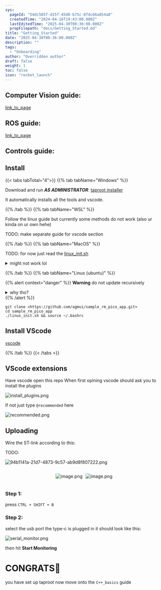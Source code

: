 ```yaml
---
sys:
  pageId: "54dc585f-d15f-45d0-b75c-8fdc66a854a8"
  createdTime: "2024-04-16T19:43:00.000Z"
  lastEditedTime: "2025-04-30T00:36:00.000Z"
  propFilepath: "docs/Getting_Started.md"
title: "Getting_Started"
date: "2025-04-30T00:36:00.000Z"
description: ""
tags:
  - "Onboarding"
author: "Overridden author"
draft: false
weight: 1
toc: false
icon: "rocket_launch"
---
```


## Computer Vision guide:

[link_to_page](86d45bc0-388b-4d26-8848-44f255f73d0e)

## ROS guide:

[link_to_page](3c76c1de-ec8f-46d6-8b0a-294005edc2d5)

## Controls guide:

## Install

{{< tabs tabTotal="4">}}
{{% tab tabName="Windows" %}}

Download and run _**AS ADMINISTRATOR**_: [taproot installer](https://github.com/Thornbots/TeachingFreshies/releases/tag/1.0)

It automatically installs all the tools and vscode.

{{% /tab %}}
{{% tab tabName="WSL" %}}

Follow the linux guide but currently some methods do not work (also ur kinda on ur own hehe)

TODO: make separate guide for vscode section

{{% /tab %}}
{{% tab tabName="MacOS" %}}

TODO: for now just read the [linux_init.sh](https://github.com/agmui/sample_rm_pico_app/blob/main/linux_init.sh)

<details>
<summary>might not work lol</summary>

`brew install libusb pkg-config`

Next install: [vscode](https://code.visualstudio.com/Download)

</details>

{{% /tab %}}
{{% tab tabName="Linux (ubuntu)" %}}

{{% alert context="danger" %}}
**Warning** do not update recursively
<details>
<summary>why tho?</summary>
There are some submodules that may go on for a while (like tinyusb) and I highly
recommend you don't need to get them.
If you want to see what submodules I update just look in `linux_init.sh`
</details>
{{% /alert %}}

```shell
git clone <https://github.com/agmui/sample_rm_pico_app.git>
cd sample_rm_pico_app
./linux_init.sh && source ~/.bashrc
```

## Install VScode

[vscode](https://code.visualstudio.com/Download)

{{% /tab %}}
{{< /tabs >}}

## VScode extensions

Have vscode open this repo
When first opining vscode should ask you to install the plugins

![install_plugins.png](https://prod-files-secure.s3.us-west-2.amazonaws.com/d518164a-d88e-44d1-a4ee-3adb3bd8bce0/89bd30f0-1825-4e77-867b-0a41ce370880/install_plugins.png?X-Amz-Algorithm=AWS4-HMAC-SHA256&X-Amz-Content-Sha256=UNSIGNED-PAYLOAD&X-Amz-Credential=ASIAZI2LB466YRYLHANM%2F20250810%2Fus-west-2%2Fs3%2Faws4_request&X-Amz-Date=20250810T170724Z&X-Amz-Expires=3600&X-Amz-Security-Token=IQoJb3JpZ2luX2VjEKH%2F%2F%2F%2F%2F%2F%2F%2F%2F%2FwEaCXVzLXdlc3QtMiJHMEUCIEI%2FV8ft6jpSSC3m9tkKuMXP8Y7tx%2Bvx6hEF7VhjQ0C7AiEAg5RO7dU6CcLtAw%2BGZjzELUGOOGT9B0Oe6iVEQhdgEtoqiAQI2v%2F%2F%2F%2F%2F%2F%2F%2F%2F%2FARAAGgw2Mzc0MjMxODM4MDUiDHWQGzqqBY5%2FgKb%2BiSrcA6ih6wyDZNj%2FK1mmZPUn46IQQHWHCv5dG1KdkE2YNFZ908VW5SeydzoyLwGjek%2F9AoID8D23XC6NkleycLWMHCL%2BeGX9l1Lf3fCubMueLLu%2B6ZENfwK54AYOyCkkg6XjNguIM2%2FvfQm5yGPML9cKi3qqFrURagXq4NlmQbq3iDsppN%2BxeS52e6frqAylVjaaOE9xIaHpLJ9WKZaSemwgqtDMt%2FGIzTRpfwaP80BllKsTzGwfT37CiMXIr9LZLJkd0IT8UklTUqvd%2FmtVnr9fVIWszJlk1f9hUF%2Fvhak5OyAEUqBBzvz7JY1CyygfVfzFvIuLeYDeimIHiRrTp4S7Q4j4j%2FdDkCuYDE6Y%2BpPKz2iOFzPBnX6BZ%2BuyiWPu%2BYJEsp6G%2F2Fm12WL5xK4JcvE2f3V52mrnhUDbVJB0HJwhpfgYrRcrrdmjlSiD%2BvMr54ZWBPSZTLQ0vGQM1y0rSE5ORBdTSsspLY4zW%2FZJctddMF9ZowR264sWROkp2ynl1tKcU%2FU5Wdsqf1UmnQchRLAoOr4vOJsXPdvzurW6U477FMCNcWxgVej65zzjfgv5vj9cuqbpvYG5yLEGn%2BFNw0uyo48TtlI7fW1CZI7ToW5I2bj%2FFB69ug71OKaWr6hMKqW48QGOqUBhygKlats%2F8MQDLbVD3MfLXedNzks9A9iiomR0OenshlKZhBpSVrYNg7M0HylC7NEZi1QNJbViWzSADapEsYMfCHqqk9CnT%2B8SWmgZWInY9D5kC4x7465rOc6WsBcBVo%2BwtJjtEowSV9HMckPPb1g1b9uif0xgxIxbxeUEE%2FdlKq0D8OjKRTcH6fes0M836aFf8DjrdnTXhPcRW0%2BgI0Izj1pQspN&X-Amz-Signature=c2a89c6fbbe039dad9f5c4dfcc6c264e23bc78170ddb3127d2804d46dfefb5f7&X-Amz-SignedHeaders=host&x-amz-checksum-mode=ENABLED&x-id=GetObject)

If not just type `@recommended` here  

![recommended.png](https://prod-files-secure.s3.us-west-2.amazonaws.com/d518164a-d88e-44d1-a4ee-3adb3bd8bce0/61e661e9-5d85-4dfc-be0d-8d2097a5e793/recommended.png?X-Amz-Algorithm=AWS4-HMAC-SHA256&X-Amz-Content-Sha256=UNSIGNED-PAYLOAD&X-Amz-Credential=ASIAZI2LB466YRYLHANM%2F20250810%2Fus-west-2%2Fs3%2Faws4_request&X-Amz-Date=20250810T170724Z&X-Amz-Expires=3600&X-Amz-Security-Token=IQoJb3JpZ2luX2VjEKH%2F%2F%2F%2F%2F%2F%2F%2F%2F%2FwEaCXVzLXdlc3QtMiJHMEUCIEI%2FV8ft6jpSSC3m9tkKuMXP8Y7tx%2Bvx6hEF7VhjQ0C7AiEAg5RO7dU6CcLtAw%2BGZjzELUGOOGT9B0Oe6iVEQhdgEtoqiAQI2v%2F%2F%2F%2F%2F%2F%2F%2F%2F%2FARAAGgw2Mzc0MjMxODM4MDUiDHWQGzqqBY5%2FgKb%2BiSrcA6ih6wyDZNj%2FK1mmZPUn46IQQHWHCv5dG1KdkE2YNFZ908VW5SeydzoyLwGjek%2F9AoID8D23XC6NkleycLWMHCL%2BeGX9l1Lf3fCubMueLLu%2B6ZENfwK54AYOyCkkg6XjNguIM2%2FvfQm5yGPML9cKi3qqFrURagXq4NlmQbq3iDsppN%2BxeS52e6frqAylVjaaOE9xIaHpLJ9WKZaSemwgqtDMt%2FGIzTRpfwaP80BllKsTzGwfT37CiMXIr9LZLJkd0IT8UklTUqvd%2FmtVnr9fVIWszJlk1f9hUF%2Fvhak5OyAEUqBBzvz7JY1CyygfVfzFvIuLeYDeimIHiRrTp4S7Q4j4j%2FdDkCuYDE6Y%2BpPKz2iOFzPBnX6BZ%2BuyiWPu%2BYJEsp6G%2F2Fm12WL5xK4JcvE2f3V52mrnhUDbVJB0HJwhpfgYrRcrrdmjlSiD%2BvMr54ZWBPSZTLQ0vGQM1y0rSE5ORBdTSsspLY4zW%2FZJctddMF9ZowR264sWROkp2ynl1tKcU%2FU5Wdsqf1UmnQchRLAoOr4vOJsXPdvzurW6U477FMCNcWxgVej65zzjfgv5vj9cuqbpvYG5yLEGn%2BFNw0uyo48TtlI7fW1CZI7ToW5I2bj%2FFB69ug71OKaWr6hMKqW48QGOqUBhygKlats%2F8MQDLbVD3MfLXedNzks9A9iiomR0OenshlKZhBpSVrYNg7M0HylC7NEZi1QNJbViWzSADapEsYMfCHqqk9CnT%2B8SWmgZWInY9D5kC4x7465rOc6WsBcBVo%2BwtJjtEowSV9HMckPPb1g1b9uif0xgxIxbxeUEE%2FdlKq0D8OjKRTcH6fes0M836aFf8DjrdnTXhPcRW0%2BgI0Izj1pQspN&X-Amz-Signature=cd5f7bc57e4786004c47d3fe9eb58d9c889dacac30f53df5b585c4fe876d019b&X-Amz-SignedHeaders=host&x-amz-checksum-mode=ENABLED&x-id=GetObject)

## Uploading

Wire the ST-link according to this:

TODO:

![94b1141a-21d7-4873-9c57-ab9d8f807222.png](https://prod-files-secure.s3.us-west-2.amazonaws.com/d518164a-d88e-44d1-a4ee-3adb3bd8bce0/e5fad17d-ab82-4300-9f4c-505ab4b1202c/94b1141a-21d7-4873-9c57-ab9d8f807222.png?X-Amz-Algorithm=AWS4-HMAC-SHA256&X-Amz-Content-Sha256=UNSIGNED-PAYLOAD&X-Amz-Credential=ASIAZI2LB466YRYLHANM%2F20250810%2Fus-west-2%2Fs3%2Faws4_request&X-Amz-Date=20250810T170724Z&X-Amz-Expires=3600&X-Amz-Security-Token=IQoJb3JpZ2luX2VjEKH%2F%2F%2F%2F%2F%2F%2F%2F%2F%2FwEaCXVzLXdlc3QtMiJHMEUCIEI%2FV8ft6jpSSC3m9tkKuMXP8Y7tx%2Bvx6hEF7VhjQ0C7AiEAg5RO7dU6CcLtAw%2BGZjzELUGOOGT9B0Oe6iVEQhdgEtoqiAQI2v%2F%2F%2F%2F%2F%2F%2F%2F%2F%2FARAAGgw2Mzc0MjMxODM4MDUiDHWQGzqqBY5%2FgKb%2BiSrcA6ih6wyDZNj%2FK1mmZPUn46IQQHWHCv5dG1KdkE2YNFZ908VW5SeydzoyLwGjek%2F9AoID8D23XC6NkleycLWMHCL%2BeGX9l1Lf3fCubMueLLu%2B6ZENfwK54AYOyCkkg6XjNguIM2%2FvfQm5yGPML9cKi3qqFrURagXq4NlmQbq3iDsppN%2BxeS52e6frqAylVjaaOE9xIaHpLJ9WKZaSemwgqtDMt%2FGIzTRpfwaP80BllKsTzGwfT37CiMXIr9LZLJkd0IT8UklTUqvd%2FmtVnr9fVIWszJlk1f9hUF%2Fvhak5OyAEUqBBzvz7JY1CyygfVfzFvIuLeYDeimIHiRrTp4S7Q4j4j%2FdDkCuYDE6Y%2BpPKz2iOFzPBnX6BZ%2BuyiWPu%2BYJEsp6G%2F2Fm12WL5xK4JcvE2f3V52mrnhUDbVJB0HJwhpfgYrRcrrdmjlSiD%2BvMr54ZWBPSZTLQ0vGQM1y0rSE5ORBdTSsspLY4zW%2FZJctddMF9ZowR264sWROkp2ynl1tKcU%2FU5Wdsqf1UmnQchRLAoOr4vOJsXPdvzurW6U477FMCNcWxgVej65zzjfgv5vj9cuqbpvYG5yLEGn%2BFNw0uyo48TtlI7fW1CZI7ToW5I2bj%2FFB69ug71OKaWr6hMKqW48QGOqUBhygKlats%2F8MQDLbVD3MfLXedNzks9A9iiomR0OenshlKZhBpSVrYNg7M0HylC7NEZi1QNJbViWzSADapEsYMfCHqqk9CnT%2B8SWmgZWInY9D5kC4x7465rOc6WsBcBVo%2BwtJjtEowSV9HMckPPb1g1b9uif0xgxIxbxeUEE%2FdlKq0D8OjKRTcH6fes0M836aFf8DjrdnTXhPcRW0%2BgI0Izj1pQspN&X-Amz-Signature=c14173034b6aa6f254a4295db4b63fd9b07af0386a11d298a0f2e79bbdb65929&X-Amz-SignedHeaders=host&x-amz-checksum-mode=ENABLED&x-id=GetObject)

<div style="display: flex;flex-direction: row; column-gap:10px; max-width: 630px;justify-content: center;">
<div>

![image.png](https://prod-files-secure.s3.us-west-2.amazonaws.com/d518164a-d88e-44d1-a4ee-3adb3bd8bce0/210ecb78-1116-4d7b-b9b7-2292f66fa2c2/image.png?X-Amz-Algorithm=AWS4-HMAC-SHA256&X-Amz-Content-Sha256=UNSIGNED-PAYLOAD&X-Amz-Credential=ASIAZI2LB466TPT7J6EK%2F20250810%2Fus-west-2%2Fs3%2Faws4_request&X-Amz-Date=20250810T170730Z&X-Amz-Expires=3600&X-Amz-Security-Token=IQoJb3JpZ2luX2VjEKH%2F%2F%2F%2F%2F%2F%2F%2F%2F%2FwEaCXVzLXdlc3QtMiJHMEUCICv4ccsH57mzr%2Fnh7%2FiAsenTKG6DDltNyYlFZ6UN9ksrAiEA9jL21vRRcpB31KzhWHNNJXwTKTlv1trOHcA2v19BM6gqiAQI2v%2F%2F%2F%2F%2F%2F%2F%2F%2F%2FARAAGgw2Mzc0MjMxODM4MDUiDHuBB0cH922vAFVS0ircA9Ce4%2FAoBBw%2BOmfJJL8hcy0NLsvHqidI6SuIO1lw4IC60%2FrhSp2Oh9y413RPjHB3rlWDUxaK8H9aBMCY96yn%2BagGGy7%2FkLt%2BTqNPrH6MdZ5%2BDHABpUvlGC29vxgqWYcc3ud6BmthsgZCeOzZkYaj%2BZhzLqPRbxztl8hFCmN%2Fm0O0QyzJDK3oeH0lxm4UyK4f1A7N8ptlekxZesMmSsMqESgYlrbhpY6G5WGIRpixBgOknGGEqq1XRzNchw%2BNUCoOop3EMUBfHZ3pn%2Fbw1%2FOA5ZCOXzHIK%2Fo8lXwrhwLrigFxsjYEsOghJuqkw7rGis5RsH3VKptPKBPANYzzVvlGN9pXT51patIZknS92D7kbDuD0dI4etl946e5ZDwTn0A00OJZecUS4NdzJgh5Y26QJ9B9L7B3rifIwMWF7FwxsP6Cjwu62ZlVKHriTKEKUm87HO%2Bvyl7zolcQpb00noxT0V3buuuczof7LUp2wi%2FmARor67O8Ds0xTdD5L%2BP42MgwkJtrNt4y9rqsLi%2BBQdloqJ7N4zb0rKuGvvV2vcFQP8Fia1KQJx2Ago6Iis4TPG9P%2FLs0CdbcUWdRSx7O1riAHhHBoPVQ582KqHWj7OcXu8A53WsKGXQErKOnbzJJMK%2BV48QGOqUBI3jrSGnHjyK1YIwTEd3RlyzPNsGnBTH2Q%2F4s2fq0UxahdiI3Kci8tFcEonGkR2w%2Bh9W%2FzLhWg0DZEBeNUTcf%2Ft0uquoFB34oNc2q9ZTTJAyyBW40PsPYr6kgH7tlBDxPmxGNsAFCjtSWnfc2R9lfCn%2FqauaTorj9sgtxwWAzvOfJlWEXLGRz7XrYVnIuYiEykHSzFmrbSTjVV40HGKwOxzEjluqF&X-Amz-Signature=6cfc97e8b1ce17377cab99ede59ee66fc9fe45dbbdd3e3e8b3a7e96ed0abadda&X-Amz-SignedHeaders=host&x-amz-checksum-mode=ENABLED&x-id=GetObject)

</div>
<div>

![image.png](https://prod-files-secure.s3.us-west-2.amazonaws.com/d518164a-d88e-44d1-a4ee-3adb3bd8bce0/33a0fd0f-8ca6-4a86-8e09-26e95ded1fff/image.png?X-Amz-Algorithm=AWS4-HMAC-SHA256&X-Amz-Content-Sha256=UNSIGNED-PAYLOAD&X-Amz-Credential=ASIAZI2LB4665O4FXTPG%2F20250810%2Fus-west-2%2Fs3%2Faws4_request&X-Amz-Date=20250810T170731Z&X-Amz-Expires=3600&X-Amz-Security-Token=IQoJb3JpZ2luX2VjEKH%2F%2F%2F%2F%2F%2F%2F%2F%2F%2FwEaCXVzLXdlc3QtMiJGMEQCIDOL0OWwsLTNzxZ%2Fzfj45rP9ieE7JW6ZyH72SnY7m5bSAiBlfo%2BrVttmN1py1xr9AT5eyJGRi4mCl%2BzBXvR7MLHgvyqIBAja%2F%2F%2F%2F%2F%2F%2F%2F%2F%2F8BEAAaDDYzNzQyMzE4MzgwNSIM4AOTfH%2BlG8ZyREhbKtwDd3%2Bzk5ITikKtKIMePO3Mlg2EuAw09I8brYSRY5Tdy4QuXTeDOiDv4GYlaPL4i04QmiPZx7kaKPpSPFB2GNjWwpzeMX3PZ2jSCyCSO9rB6%2FrONNNyp8%2B6BSswFnCE8pq42ta%2Fk%2F1eL5pseFDVz6cxWBqd%2FD8gZW8CRqyLJ5U8TjDA4p2DWrAdz1636NZIVlpkZXGO9ZViUvU9UrQKWP0%2FWh8ArQPUFOVVWspM%2FZOCbNkz2VMIWICkW96l8pTGUNvjmiZHDfsUboOWFbedaFdfiwGjv7VSQ2rrVUEzYtQtZjwykZZun%2BCRWX8xlp3eqwz%2FNrQotTkj2R%2FUzAXgkMTnWvReb1JQRKUtBgqrZRLy8qHcMfkc79qBlc5CN9lCV%2FnE1x%2BCaP2yxNE10Sk0TeSA7C00U2luzF2oTqepp9333sas5z%2FXzmt8X7zoaaU2RF6d%2BhR3naVbljTJgQO5EFyMZItM0obRYdbcZ61cFrz96XwDrvVGuvrsdsEH1JhTI5MK96jV8s3sQkbsSN%2FjkK%2B6pGZSIJrmmQD8xhRqTNSnuFavalHaYZLtRc7RHs6JV0NpuvzjFrfBcLayI5E7bpOxlsvU6Qlx733UnJWVW%2BWwgGwQg4%2ByXUC3xw5SKAow7ZXjxAY6pgEjQE%2Bz2aQbtXe9qpRKWmJtQnqLQpZG%2BCF0aT%2FYTeVoHAMEWvx52UmkErubSXovteEDGgcqh0Z3LS97qug2beaxPkp%2FCcZSRRR3gS20bv45AMsqjkkU9r8lPfZQouHQtTbDXtPinIZJcR2P8UsUkfjd1efUzw2jP8fyPkvTrYh7bkCJ2ZA3metpGEzG%2B8ZRlDEJ8Aah3QSk16ZlAfbw3gHFqhuJDPWN&X-Amz-Signature=5723144c89689487f961c86c4b8fee28f7c3a19e98e5d0a480caff1a7156cfe4&X-Amz-SignedHeaders=host&x-amz-checksum-mode=ENABLED&x-id=GetObject)

</div>
</div>

### Step 1:

press `CTRL + SHIFT + B`

### Step 2:

select the usb port the type-c is plugged in it should look like this:

![serial_monitor.png](https://prod-files-secure.s3.us-west-2.amazonaws.com/d518164a-d88e-44d1-a4ee-3adb3bd8bce0/f03f4774-05d4-4393-b6a0-d5efb6d315ab/serial_monitor.png?X-Amz-Algorithm=AWS4-HMAC-SHA256&X-Amz-Content-Sha256=UNSIGNED-PAYLOAD&X-Amz-Credential=ASIAZI2LB466YRYLHANM%2F20250810%2Fus-west-2%2Fs3%2Faws4_request&X-Amz-Date=20250810T170724Z&X-Amz-Expires=3600&X-Amz-Security-Token=IQoJb3JpZ2luX2VjEKH%2F%2F%2F%2F%2F%2F%2F%2F%2F%2FwEaCXVzLXdlc3QtMiJHMEUCIEI%2FV8ft6jpSSC3m9tkKuMXP8Y7tx%2Bvx6hEF7VhjQ0C7AiEAg5RO7dU6CcLtAw%2BGZjzELUGOOGT9B0Oe6iVEQhdgEtoqiAQI2v%2F%2F%2F%2F%2F%2F%2F%2F%2F%2FARAAGgw2Mzc0MjMxODM4MDUiDHWQGzqqBY5%2FgKb%2BiSrcA6ih6wyDZNj%2FK1mmZPUn46IQQHWHCv5dG1KdkE2YNFZ908VW5SeydzoyLwGjek%2F9AoID8D23XC6NkleycLWMHCL%2BeGX9l1Lf3fCubMueLLu%2B6ZENfwK54AYOyCkkg6XjNguIM2%2FvfQm5yGPML9cKi3qqFrURagXq4NlmQbq3iDsppN%2BxeS52e6frqAylVjaaOE9xIaHpLJ9WKZaSemwgqtDMt%2FGIzTRpfwaP80BllKsTzGwfT37CiMXIr9LZLJkd0IT8UklTUqvd%2FmtVnr9fVIWszJlk1f9hUF%2Fvhak5OyAEUqBBzvz7JY1CyygfVfzFvIuLeYDeimIHiRrTp4S7Q4j4j%2FdDkCuYDE6Y%2BpPKz2iOFzPBnX6BZ%2BuyiWPu%2BYJEsp6G%2F2Fm12WL5xK4JcvE2f3V52mrnhUDbVJB0HJwhpfgYrRcrrdmjlSiD%2BvMr54ZWBPSZTLQ0vGQM1y0rSE5ORBdTSsspLY4zW%2FZJctddMF9ZowR264sWROkp2ynl1tKcU%2FU5Wdsqf1UmnQchRLAoOr4vOJsXPdvzurW6U477FMCNcWxgVej65zzjfgv5vj9cuqbpvYG5yLEGn%2BFNw0uyo48TtlI7fW1CZI7ToW5I2bj%2FFB69ug71OKaWr6hMKqW48QGOqUBhygKlats%2F8MQDLbVD3MfLXedNzks9A9iiomR0OenshlKZhBpSVrYNg7M0HylC7NEZi1QNJbViWzSADapEsYMfCHqqk9CnT%2B8SWmgZWInY9D5kC4x7465rOc6WsBcBVo%2BwtJjtEowSV9HMckPPb1g1b9uif0xgxIxbxeUEE%2FdlKq0D8OjKRTcH6fes0M836aFf8DjrdnTXhPcRW0%2BgI0Izj1pQspN&X-Amz-Signature=aea13b41abb35e94f143efa824d54d804d9d6ccb4a3b88dac9a989181f7b3240&X-Amz-SignedHeaders=host&x-amz-checksum-mode=ENABLED&x-id=GetObject)

then hit **Start Monitoring**

# CONGRATS🎉

you have set up taproot now move onto the `C++_basics` guide
